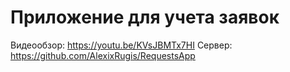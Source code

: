 # Приложение для учета заявок 
Видеообзор: https://youtu.be/KVsJBMTx7HI
Сервер: https://github.com/AlexixRugis/RequestsApp
